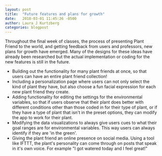 ```yaml
---
layout: post
title:  "Future features and plans for growth"
date:   2018-03-01 11:45:26 -0500
author: Laura J Kurtzberg
categories: blogpost
---
```


Throughout the final week of classes, the process of presenting Plant Friend to the world, and getting feedback
from users and professors, new plans for growth have emerged. Many of the designs for these ideas have already
been researched but the actual implementation or coding for the new features is still in the future.

* Building out the functionality for many plant friends at once, so that users can have an entire plant friend collection!
* Including a personalization page where users can not only select the kind of plant they have, but also
choose a fun facial expression for each new plant friend they create.
* Adding functionality for editing the settings for the environmental variables, so that if users observe that their plant
does better with different conditions other than those coded in for their type of plant, or if they have a type of plant that
isn't in the preset options, they can modify the app to work for their plant.
* Modifying the data visualizations to always give users cues to what their goal ranges are for environmental variables. This way users can always identify if they are 'in the green'.
* Giving the plant friend an online presence on social media. Using a tool like IFTTT, the plant's personality can come through on posts that speak in it's own voice. For example "I got watered today and I feel great!"
